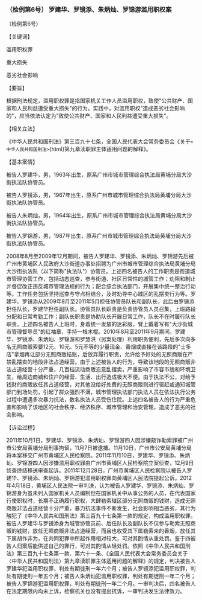 ### （检例第6号） 罗建华、罗镜添、朱炳灿、罗锦游滥用职权案

（检例第6号）

【关键词】

滥用职权罪

重大损失

恶劣社会影响

【要旨】

根据刑法规定，滥用职权罪是指国家机关工作人员滥用职权，致使"公共财产、国家和人民利益遭受重大损失"的行为。实践中，对滥用职权"造成恶劣社会影响的"，应当依法认定为"致使公共财产、国家和人民利益遭受重大损失"。

【相关立法】

《中华人民共和国刑法》第三百九十七条，全国人民代表大会常务委员会《关于`<中华人民共和国刑法>`{html}第九章渎职罪主体适用问题的解释》。

【基本案情】

被告人罗建华，男，1963年出生，原系广州市城市管理综合执法局黄埔分局大沙街执法队协管员。

被告人罗镜添，男，1967年出生，原系广州市城市管理综合执法局黄埔分局大沙街执法队协管员。

被告人朱炳灿，男，1964年出生，原系广州市城市管理综合执法局黄埔分局大沙街执法队协管员。

被告人罗锦游，男，1987年出生，原系广州市城市管理综合执法局黄埔分局大沙街执法队协管员。

2008年8月至2009年12月期间，被告人罗建华、罗镜添、朱炳灿、罗锦游先后被广州市黄埔区人民政府大沙街道办事处招聘为广州市城市管理综合执法局黄埔分局大沙街执法队（以下简称"执法队"）协管员。上述四名被告人的工作职责是街道城市管理协管工作，包括动态巡查，参与街道、社区日常性的城管工作；劝阻和制止并督促改正违反城市管理法规的行为；配合综合执法部门，开展集中统一整治行动等。工作任务包括坚持巡查与守点相结合，及时劝导中心城区的乱摆卖行为等。罗建华、罗镜添从2009年8月至2011年5月担任协管员队长和副队长，此后由罗镜添担任队长，罗建华担任副队长。协管员队长职责是负责协管员人员召集，上班路段分配和日常考勤工作；副队长职责是协助队长开展日常工作，队长不在时履行队长职责。上述四名被告人上班时，身着统一发放的迷彩服，臂上戴着写有"大沙街城市管理督导员"的红袖章，手持一根木棍。2010年8月至2011年9月期间，罗建华、罗镜添、朱炳灿、罗锦游和罗慧洪（另案处理）利用职务便利，先后多次向多名无照商贩索要12元、10元、5元不等的少量现金、香烟或直接在该路段的"士多店"拿烟再让部分无照商贩结账，后放弃履行职责，允许给予好处的无照商贩在严禁乱摆卖的地段非法占道经营。由于上述被告人的行为，导致该地段的无照商贩非法占道经营十分严重，几百档流动商贩恣意乱摆卖，严重影响了市容市貌和环境卫生，给周边商铺和住户的经营、生活、出行造成极大不便。由于执法不公，对给予钱财的商贩放任其占道经营，对其他没给好处费的无照商贩则进行驱赶或通知城管部门到场处罚，引起了群众强烈不满，城市管理执法部门执法人员在依法执行公务过程中遭遇多次暴力抗法，数名执法人员受伤住院。上述四名被告人的行为严重危害和影响了该地区的社会秩序、经济秩序、城市管理和治安管理，造成了恶劣的社会影响。

【诉讼过程】

2011年10月1日，罗建华、罗镜添、朱炳灿、罗锦游四人因涉嫌敲诈勒索罪被广州市公安局黄埔分局刑事拘留，11月7日被逮捕。11月10日，广州市公安局黄埔分局将本案移交广州市黄埔区人民检察院。2011年11月10日，罗建华、罗镜添、朱炳灿、罗锦游四人因涉嫌滥用职权罪由广州市黄埔区人民检察院立案侦查，12月9日侦查终结移送审查起诉。2011年12月28日，广州市黄埔区人民检察院以被告人罗建华、罗镜添、朱炳灿、罗锦游犯滥用职权罪向黄埔区人民法院提起公诉。2012年4月18日，黄埔区人民法院一审判决，认为被告人罗建华、罗镜添、朱炳灿、罗锦游身为虽未列入国家机关人员编制但在国家机关中从事公务的人员，在代表国家行使职权时，长期不正确履行职权，大肆勒索辖区部分无照商贩的钱财，造成无照商贩非法占道经营十分严重，暴力抗法事件不断发生，社会影响相当恶劣，其行为触犯了《中华人民共和国刑法》第三百九十七条第一款的规定，构成滥用职权罪。被告人罗建华与罗镜添身为城管协管员前、后任队长及副队长不仅参与勒索无照商贩的钱财，放任无照商贩非法占道经营，而且也收受其下属勒索来的香烟，放任其下属胡作非为，在共同犯罪中所起作用相对较大，可对其酌情从重处罚。鉴于四被告人归案后能供述自己的罪行，可对其酌情从轻处罚。依照《中华人民共和国刑法》第三百九十七条第一款、第六十一条、《全国人民代表大会常务委员会关于〈中华人民共和国刑法〉第九章渎职罪主体适用问题的解释》的规定，判决被告人罗建华犯滥用职权罪，判处有期徒刑一年六个月；被告人罗镜添犯滥用职权罪，判处有期徒刑一年五个月；被告人朱炳灿犯滥用职权罪，判处有期徒刑一年二个月；被告人罗锦游犯滥用职权罪，判处有期徒刑一年二个月。一审判决后，四名被告人在法定期限内均未上诉，检察机关也没有提出抗诉，一审判决发生法律效力。
